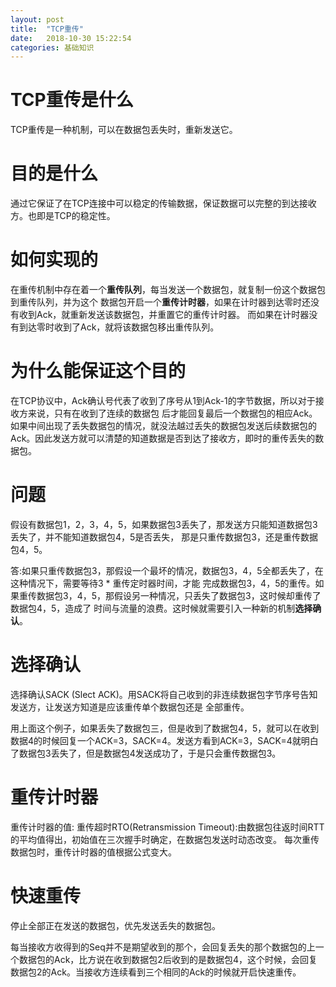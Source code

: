 ```yaml
---
layout: post
title:  "TCP重传"
date:   2018-10-30 15:22:54
categories: 基础知识
---
```


# TCP重传是什么

TCP重传是一种机制，可以在数据包丢失时，重新发送它。

# 目的是什么

通过它保证了在TCP连接中可以稳定的传输数据，保证数据可以完整的到达接收方。也即是TCP的稳定性。

# 如何实现的

在重传机制中存在着一个**重传队列**，每当发送一个数据包，就复制一份这个数据包到重传队列，并为这个
数据包开启一个**重传计时器**，如果在计时器到达零时还没有收到Ack，就重新发送该数据包，并重置它的重传计时器。
而如果在计时器没有到达零时收到了Ack，就将该数据包移出重传队列。

# 为什么能保证这个目的

在TCP协议中，Ack确认号代表了收到了序号从1到Ack-1的字节数据，所以对于接收方来说，只有在收到了连续的数据包
后才能回复最后一个数据包的相应Ack。如果中间出现了丢失数据包的情况，就没法越过丢失的数据包发送后续数据包的
Ack。因此发送方就可以清楚的知道数据是否到达了接收方，即时的重传丢失的数据包。

# 问题

假设有数据包1，2，3，4，5，如果数据包3丢失了，那发送方只能知道数据包3丢失了，并不能知道数据包4，5是否丢失，
那是只重传数据包3，还是重传数据包4，5。

答:如果只重传数据包3，那假设一个最坏的情况，数据包3，4，5全都丢失了，在这种情况下，需要等待3 * 重传定时器时间，才能
完成数据包3，4，5的重传。如果重传数据包3，4，5，那假设另一种情况，只丢失了数据包3，这时候却重传了数据包4，5，造成了
时间与流量的浪费。这时候就需要引入一种新的机制**选择确认**。

# 选择确认

选择确认SACK (Slect ACK)。用SACK将自己收到的非连续数据包字节序号告知发送方，让发送方知道是应该重传单个数据包还是
全部重传。

用上面这个例子，如果丢失了数据包三，但是收到了数据包4，5，就可以在收到数据4的时候回复一个ACK=3，SACK=4。发送方看到ACK=3，SACK=4就明白了数据包3丢失了，但是数据包4发送成功了，于是只会重传数据包3。

# 重传计时器

重传计时器的值:
重传超时RTO(Retransmission Timeout):由数据包往返时间RTT的平均值得出，初始值在三次握手时确定，在数据包发送时动态改变。
每次重传数据包时，重传计时器的值根据公式变大。

# 快速重传

停止全部正在发送的数据包，优先发送丢失的数据包。

每当接收方收得到的Seq并不是期望收到的那个，会回复丢失的那个数据包的上一个数据包的Ack，比方说在收到数据包2后收到的是数据包4，这个时候，会回复数据包2的Ack。当接收方连续看到三个相同的Ack的时候就开启快速重传。